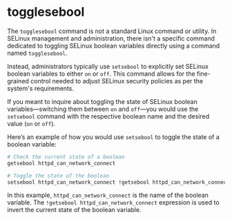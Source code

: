 # togglesebool

The `togglesebool` command is not a standard Linux command or utility. In SELinux management and administration, there isn't a specific command dedicated to toggling SELinux boolean variables directly using a command named `togglesebool`.

Instead, administrators typically use `setsebool` to explicitly set SELinux boolean variables to either `on` or `off`. This command allows for the fine-grained control needed to adjust SELinux security policies as per the system's requirements.

If you meant to inquire about toggling the state of SELinux boolean variables—switching them between `on` and `off`—you would use the `setsebool` command with the respective boolean name and the desired value (`on` or `off`).

Here’s an example of how you would use `setsebool` to toggle the state of a boolean variable:

```bash
# Check the current state of a boolean
getsebool httpd_can_network_connect

# Toggle the state of the boolean
setsebool httpd_can_network_connect !getsebool httpd_can_network_connect
```

In this example, `httpd_can_network_connect` is the name of the boolean variable. The `!getsebool httpd_can_network_connect` expression is used to invert the current state of the boolean variable.
